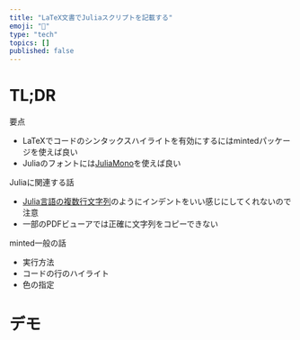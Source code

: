 ```yaml
---
title: "LaTeX文書でJuliaスクリプトを記載する"
emoji: "🦔"
type: "tech"
topics: []
published: false
---
```



# TL;DR
要点

- LaTeXでコードのシンタックスハイライトを有効にするにはmintedパッケージを使えば良い
- Juliaのフォントには[JuliaMono](https://juliamono.netlify.app/)を使えば良い

Juliaに関連する話

- [Julia言語の複数行文字列](https://zenn.dev/hyrodium/articles/1c8994bf60ff32)のようにインデントをいい感じにしてくれないので注意
- 一部のPDFビューアでは正確に文字列をコピーできない

minted一般の話

- 実行方法
- コードの行のハイライト
- 色の指定

# デモ




